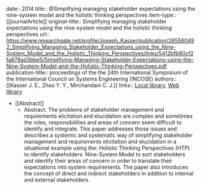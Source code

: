 date:: 2014
title:: @Simplifying managing stakeholder expectations using the nine-system model and the holistic thinking perspectives
item-type:: [[journalArticle]]
original-title:: Simplifying managing stakeholder expectations using the nine-system model and the holistic thinking perspectives
url:: https://www.researchgate.net/profile/Joseph_Kasser/publication/265560492_Simplifying_Managing_Stakeholder_Expectations_using_the_Nine-System_Model_and_the_Holistic_Thinking_Perspectives/links/5412bfb80cf2fa878ad3bbe5/Simplifying-Managing-Stakeholder-Expectations-using-the-Nine-System-Model-and-the-Holistic-Thinking-Perspectives.pdf
publication-title:: proceedings of the the 24th International Symposium of the International Council on Systems Engineering (INCOSE)
authors:: [[Kasser J. E., Zhao Y. Y., Mirchandani C. J.]]
links:: [Local library](zotero://select/library/items/FY6NB6SU), [Web library](https://www.zotero.org/users/6520516/items/FY6NB6SU)

- [[Abstract]]
	- Abstract. The problems of stakeholder management and requirements elicitation and elucidation are complex and sometimes the roles, responsibilities and areas of concern seem difficult to identify and integrate. This paper addresses those issues and describes a systemic and systematic way of simplifying stakeholder management and requirements elicitation and elucidation in a situational example using the:  Holistic Thinking Perspectives (HTP) to identify stakeholders.  Nine-System Model to sort stakeholders and identify their areas of concern in order to translate their expectations into system requirements. The paper also introduces the concept of direct and indirect stakeholders in addition to internal and external stakeholders.